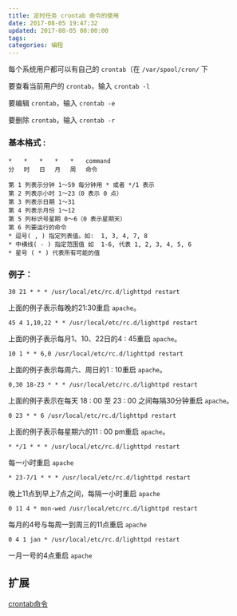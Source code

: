```yaml
---
title: 定时任务 crontab 命令的使用
date: 2017-08-05 19:47:32
updated: 2017-08-05 00:00:00
tags:
categories: 编程
---
```


每个系统用户都可以有自己的 `crontab`（在 `/var/spool/cron/` 下

要查看当前用户的 `crontab`，输入 `crontab -l`

要编辑 `crontab`，输入 `crontab -e`

要删除 `crontab`，输入 `crontab -r`


### 基本格式 :

```
*　　*　　*　　*　　*　　command
分　 时　 日　 月　 周　 命令
```

```
第 1 列表示分钟 1～59 每分钟用 * 或者 */1 表示
第 2 列表示小时 1～23（0 表示 0 点）
第 3 列表示日期 1～31
第 4 列表示月份 1～12
第 5 列标识号星期 0～6（0 表示星期天）
第 6 列要运行的命令
* 逗号( , ) 指定列表值。如:  1, 3, 4, 7, 8
* 中横线( - ) 指定范围值 如  1-6, 代表 1, 2, 3, 4, 5, 6
* 星号 ( * ) 代表所有可能的值
```

### 例子：

```
30 21 * * * /usr/local/etc/rc.d/lighttpd restart
```
上面的例子表示每晚的21:30重启 `apache`。

```
45 4 1,10,22 * * /usr/local/etc/rc.d/lighttpd restart
```
上面的例子表示每月1、10、22日的4 : 45重启 `apache`。

```
10 1 * * 6,0 /usr/local/etc/rc.d/lighttpd restart
```
上面的例子表示每周六、周日的1 : 10重启 `apache`。

```
0,30 18-23 * * * /usr/local/etc/rc.d/lighttpd restart
```
上面的例子表示在每天 18 : 00 至 23 : 00 之间每隔30分钟重启 `apache`。

```
0 23 * * 6 /usr/local/etc/rc.d/lighttpd restart
```
上面的例子表示每星期六的11 : 00 pm重启 `apache`。

```
* */1 * * * /usr/local/etc/rc.d/lighttpd restart
```
每一小时重启 `apache`

```
* 23-7/1 * * * /usr/local/etc/rc.d/lighttpd restart
```
晚上11点到早上7点之间，每隔一小时重启 `apache`

```
0 11 4 * mon-wed /usr/local/etc/rc.d/lighttpd restart
```
每月的4号与每周一到周三的11点重启 `apache`

```
0 4 1 jan * /usr/local/etc/rc.d/lighttpd restart
```
一月一号的4点重启 `apache`

## 扩展
[crontab命令](http://www.cnblogs.com/peida/archive/2013/01/08/2850483.html)

